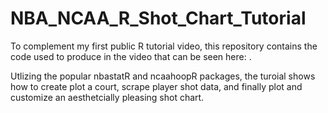 # NBA_NCAA_R_Shot_Chart_Tutorial

To complement my first public R tutorial video, this repository contains the code used to produce in the video that can be seen here: . 

Utlizing the popular nbastatR and ncaahoopR packages, the turoial shows how to create plot a court, scrape player shot data, and finally plot and customize an aesthetcially pleasing shot chart. 

